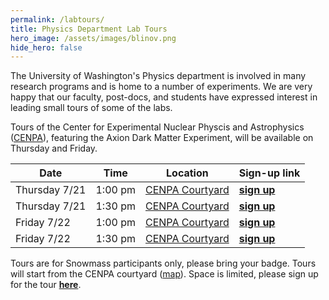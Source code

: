 ```yaml
---
permalink: /labtours/
title: Physics Department Lab Tours
hero_image: /assets/images/blinov.png
hide_hero: false
---
```


The University of Washington's Physics department is involved in many research programs and is home to a number of experiments. We are very happy that our faculty, post-docs, and students have expressed interest in leading small tours of some of the labs.

Tours of the Center for Experimental Nuclear Physcis and Astrophysics (<a href="https://www.npl.washington.edu/">CENPA</a>), featuring the Axion Dark Matter Experiment, will be available on Thursday and Friday. 

| Date | Time | Location | Sign-up link |
| --- | --- | --- | --- |
| Thursday 7/21 | 1:00 pm | <a href="https://www.npl.washington.edu/cenpa/contact">CENPA Courtyard</a> | <b><a href="https://www.signupgenius.com/go/10C0D4AA4A929A5F8CE9-admx">sign up</a></b> |
| Thursday 7/21 | 1:30 pm | <a href="https://www.npl.washington.edu/cenpa/contact">CENPA Courtyard</a> |<b><a href="https://www.signupgenius.com/go/10C0D4AA4A929A5F8CE9-admx">sign up</a></b> |
| Friday 7/22 | 1:00 pm | <a href="https://www.npl.washington.edu/cenpa/contact">CENPA Courtyard</a> |<b><a href="https://www.signupgenius.com/go/10C0D4AA4A929A5F8CE9-admx">sign up</a></b> |
| Friday 7/22 | 1:30 pm | <a href="https://www.npl.washington.edu/cenpa/contact">CENPA Courtyard</a> |<b><a href="https://www.signupgenius.com/go/10C0D4AA4A929A5F8CE9-admx">sign up</a></b> |

Tours are for Snowmass participants only, please bring your badge.  Tours will start from the CENPA courtyard (<a href="https://www.npl.washington.edu/cenpa/contact">map</a>).  Space is limited, please sign up for the tour <b><a href="https://www.signupgenius.com/go/10C0D4AA4A929A5F8CE9-admx">here</a></b>.
